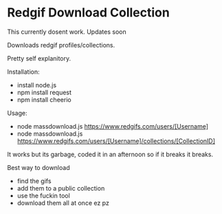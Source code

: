 # Redgif Download Collection

This currently dosent work. Updates soon

Downloads redgif profiles/collections.

Pretty self explanitory.

Installation:
- install node.js
- npm install request
- npm install cheerio

Usage: 
- node massdownload.js https://www.redgifs.com/users/[Username]
- node massdownload.js https://www.redgifs.com/users/[Username]/collections/[CollectionID]

It works but its garbage, coded it in an afternoon so if it breaks it breaks.

Best way to download

- find the gifs
- add them to a public collection
- use the fuckin tool
- download them all at once ez pz
